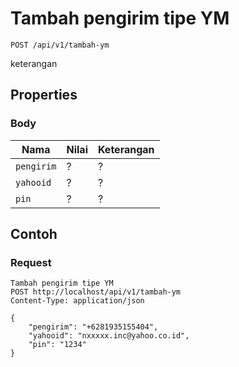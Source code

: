 # Tambah pengirim tipe YM
```http
POST /api/v1/tambah-ym
```
keterangan
## Properties
### Body
Nama  | Nilai | Keterangan
--- | --- | ---
<code>pengirim</code> | ? | ?
<code>yahooid</code> | ? | ?
<code>pin</code> | ? | ?

## Contoh

### Request
```http
Tambah pengirim tipe YM
POST http://localhost/api/v1/tambah-ym
Content-Type: application/json

{
    "pengirim": "+6281935155404",
    "yahooid": "nxxxxx.inc@yahoo.co.id",
    "pin": "1234"
}
```
